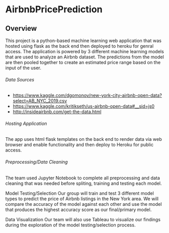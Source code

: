 # AirbnbPricePrediction

## Overview 
This project is a python-based machine learning web application that was hosted using flask as the back end then deployed to heroku for genral access. The application is powered by 3 different machine learning models that are used to analyze an Airbnb dataset. The predictions from the model are then pooled together to create an estimated price range based on the input of the user.

<!-- You can access the application through the link: Need Link -->

 ###### Data Sources

* https://www.kaggle.com/dgomonov/new-york-city-airbnb-open-data?select=AB_NYC_2019.csv
* https://www.kaggle.com/kritikseth/us-airbnb-open-data#__sid=js0
* http://insideairbnb.com/get-the-data.html

 ###### Hosting Application
The app uses html flask templates on the back end to render data via web browser and enable functionality and then deploy to Heroku for public access.

 ###### Preprocessing/Data Cleaning
The team used Jupyter Notebook to complete all preprocessing and data cleaning that was needed before spliting, training and testing each model.
<!-- describe dataset  -->

Model Testing/Selection
Our group will train and test 3 different model types to predict the price of Airbnb listings in the New York area. We will compare the accuracy of the model against each other and use the model that produces the highest accuracy score as our final/primary model.

Data Visualization
Our team will also use Tableau to visualize our findings during the exploration of the model testing/selection process.
